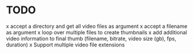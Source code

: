 # TODO
x accept a directory and get all video files as argument
x accept a filename as argument
x loop over multiple files to create thumbnails
x add additional video information to final thumb (filename, bitrate, video size (gb), fps, duration)
x Support multiple video file extensions